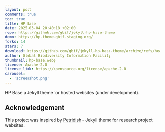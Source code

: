 ```yaml
---
layout: post
comments: true
toc: true
title: HP Base
date: 2025-03-04 20:40:18 +02:00
repo: https://github.com/gbif/jekyll-hp-base-theme
demo: https://hp-theme.gbif-staging.org/
forks: 14
stars: 7
download: https://github.com/gbif/jekyll-hp-base-theme/archive/refs/heads/master.zip
author: Global Biodiversity Information Facility
thumbnail: hp-base.webp
license: Apache-2.0
license_link: https://opensource.org/license/apache-2-0
carousel:
  - 'screenshot.png'
---
```


HP Base a Jekyll theme for hosted websites (under development).

## Acknowledgement

This project was inspired by [Petridish](https://github.com/peterdesmet/petridish) - Jekyll theme for research project websites.
